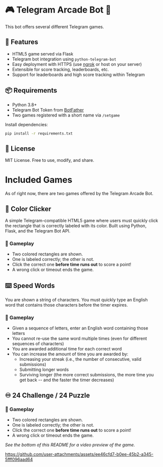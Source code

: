 # 🎮 Telegram Arcade Bot 👾

This bot offers several different Telegram games.

## 🚀 Features

- HTML5 game served via Flask
- Telegram bot integration using `python-telegram-bot`
- Easy deployment with HTTPS (use [ngrok](https://ngrok.com/) or host on your server)
- Extensible for score tracking, leaderboards, etc.
- Support for leaderboards and high score tracking within Telegram

## 📦 Requirements

- Python 3.8+
- Telegram Bot Token from [BotFather](https://t.me/botfather)
- Two games registered with a short name via `/setgame`

Install dependencies:
```bash
pip install -r requirements.txt
```

## 📜 License
MIT License. Free to use, modify, and share.

# Included Games

As of right now, there are two games offered by the Telegram Arcade Bot.

## 🎨 Color Clicker

A simple Telegram-compatible HTML5 game where users must quickly click the rectangle that is correctly labeled with its color. Built using Python, Flask, and the Telegram Bot API.

### 🧠 Gameplay

- Two colored rectangles are shown.
- One is labeled correctly; the other is not.
- Click the correct one **before time runs out** to score a point!
- A wrong click or timeout ends the game.

## ⌨️ Speed Words

You are shown a string of characters. You must quickly type an English word that contains those characters before the timer expires.

### 🧠 Gameplay

- Given a sequence of letters, enter an English word containing those letters
- You cannot re-use the same word multiple times (even for different sequences of characters)
- You are awarded additional time for each correct word
- You can increase the amount of time you are awarded by:
  - Increasing your streak (i.e., the number of consecutive, valid submissions)
  - Submitting longer words 
  - Surviving longer (the more correct submissions, the more time you get back -- and the faster the timer decreases)

## ♾️ 24 Challenge / 24 Puzzle

### 🧠 Gameplay

- Two colored rectangles are shown.
- One is labeled correctly; the other is not.
- Click the correct one **before time runs out** to score a point!
- A wrong click or timeout ends the game.

_See the bottom of this README for a video preview of the game._

https://github.com/user-attachments/assets/ee46cfd7-b0ee-45b2-a345-5fff096aad64
